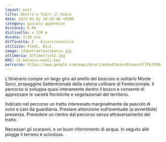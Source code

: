 ```yaml
---
layout: post
title: Dentro e fuori il bosco
date: 2023-01-02 18:20:48 +0100
category: piccolo-appennino
distanza: 6 Km
dislivello:	± 120 m
durata:	2:30 ore
difficolta:	E - Escursionistico
utilizzo: Piedi, Bici
image: 12dentroefuoribosco.jpg
altimeria: Altimetria12.jpg
KMZ: 31-metauro-monti.kmz
percorso: https://www.google.com/maps/d/u/1/embed?mid=1RraqnvCFlFkJVhBqPXE4azZWNeoxesw&ehbc=2E312F
---
```


L’itinerario compie un largo giro ad anello del boscoso e solitario Monte Sorci, propaggine Settentrionale della catena collinare di Fontecorniale. Il percorso si sviluppa quasi interamente dentro il bosco e consente di apprezzare le varietà floristiche e vegetazionali del territorio.

Indicato nel percorso un tratto interessato marginalmente da pascolo di ovini e cani da guardiania. Prestare attenzione sull’eventuale (a avvertibile) presenza. Prevedere un rientro dal percorso senza attraversamento del tratto.

Necessari gli scarponi, e un buon rifornimento di acqua. In seguito alle piogge il terreno è scivoloso. 
